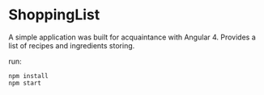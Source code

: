 # ShoppingList
A simple application was built for acquaintance with Angular 4. 
Provides a list of recipes and ingredients storing. 

run: 
```
npm install
npm start 
```
